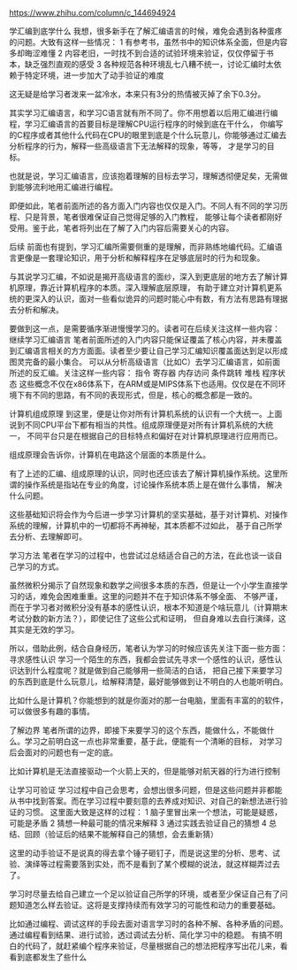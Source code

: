 https://www.zhihu.com/column/c_144694924

学汇编到底学什么
我想，很多新手在了解汇编语言的时候，难免会遇到各种蛋疼的问题。大致有这样一些情况：
1 有参考书，虽然书中的知识体系全面，但是内容多却晦涩难懂
2 内容老旧，一时找不到合适的试验环境来验证，仅仅停留于书本，缺乏强烈直观的感受
3 各种规范各种环境乱七八糟不统一，讨论汇编时太依赖于特定环境，进一步加大了动手验证的难度

这无疑是给学习者泼来一盆冷水，本来只有3分的热情被灭掉了余下0.3分。

其实学习汇编语言，和学习C语言就有所不同了。你不用想着以后用汇编进行编程，学习汇编语言的首要目标是理解CPU运行程序的时候到底在干什么，
你编写的C程序或者其他什么代码在CPU的眼里到底是个什么玩意儿，你能够通过汇编去分析程序的行为，解释一些高级语言下无法解释的现象，等等，
才是学习的目标。

也就是说，学习汇编语言，应该抱着理解的目标去学习，理解透彻便足矣，无需做到能够流利地用汇编进行编程。

即便如此，笔者前面所述的各方面入门内容也仅仅是入门。不同人有不同的学习历程、只是背景，笔者很难保证自己觉得足够的入门教程，
能够让每个读者都刚好受用。鉴于此，笔者将列出在了解了入门内容后需要关心的内容。

后续
前面也有提到，学习汇编所需要侧重的是理解，而非熟练地编代码。汇编语言更像是一套理论知识，用于分析和解释程序在足够底层时的行为和现象。

与其说学习汇编，不如说是揭开高级语言的面纱，深入到更底层的地方去了解计算机原理，靠近计算机程序的本质。深入理解底层原理，
有助于建立对计算机更系统的更深入的认识，面对一些看似诡异的问题时能心中有数，有方法有思路有理据去分析和解决。

要做到这一点，是需要循序渐进慢慢学习的。读者可在后续关注这样一些内容：
继续学习汇编语言
笔者前面所述的入门内容只能保证覆盖了核心内容，并未覆盖到汇编语言相关的方方面面。读者至少要让自己学习汇编知识覆盖面达到足以形成图灵完备的最小集合。
可以从分析高级语言（比如C）去学习汇编语言，如前面所述的反汇编。关注这样一些内容：
指令
寄存器
内存访问
条件跳转
堆栈
程序状态
这些概念不仅在x86体系下，在ARM或是MIPS体系下也适用。仅仅是在不同环境下有不同的思路，有不同的表现形式，但是，核心的概念都是一致的。

计算机组成原理
到这里，便是让你对所有计算机系统的认识有一个大统一。上面说到不同CPU平台下都有相当的共性。组成原理便是对所有计算机系统的大统一，
不同平台只是在根据自己的目标特点和偏好在对计算机原理进行应用而已。

组成原理会告诉你，计算机在电路这个层面的本质是什么。  

有了上述的汇编、组成原理的认识，同时也还应该去了解计算机操作系统。这里所谓的操作系统是指站在专业的角度，讨论操作系统本质上是在做什么事情，
  解决什么问题。

这些基础知识将会作为今后进一步学习计算机的坚实基础，基于对计算机、对操作系统的理解，计算机中的一切都将不再神秘，其本质都不过如此，
  基于自己所学去分析、去理解即可。

学习方法
笔者在学习的过程中，也尝试过总结适合自己的方法，在此也谈一谈自己学习的方式。

虽然微积分揭示了自然现象和数学之间很多本质的东西，但是让一个小学生直接学习的话，难免会困难重重。这里的问题并不在于知识体系不够全面、
不够严谨，而在于学习者对微积分没有基本的感性认识，根本不知道是个啥玩意儿（计算期末考试分数的新方法？），即使记住了这些公式和证明，
但自身难以去自行演绎，这其实是无效的学习。

所以，借助此例，结合自身经历，笔者认为学习的时候应该先关注下面一些方面：
寻求感性认识
学习一个陌生的东西，我都会尝试先寻求一个感性的认识，感性认识达到什么程度呢？就是做到自己能够用一些简洁的白话，
把自己接下来要学习的东西到底是什么玩意儿，给解释清楚，最好能够做到让不明白的人也能听明白。

比如什么是计算机？你能想到的就是你面对的那一台电脑，里面有丰富的的软件，可以做很多有趣的事情。


了解边界
笔者所谓的边界，即接下来要学习的这个东西，能做什么，不能做什么。学习之前明白这一点也非常重要，基于此，便能有一个清晰的目标，
对学习后会面对的问题也有一定的底。

比如计算机是无法直接驱动一个火箭上天的，但是能够对航天器的行为进行控制


让学习可验证
学习过程中自己会思考，会想出很多问题，但是这些问题并非都能从书中找到答案。而在学习过程中要刻意的去养成对知识、对自己的新想法进行验证的习惯。
这里面大致是这样的过程：
1 脑子里冒出来一个想法，可能是疑惑，可能是矛盾
2 猜想一种最可能的情况来解释
3 通过实践去验证自己的猜想
4 总结、回顾（验证后的结果不能解释自己的猜想，会去重新猜）

这里的动手验证不是说真的得去拿个锤子砸钉子，而是说这里的分析、思考、试验、演绎等过程需要落到实处，而不是看到了某个模糊的说法，就这样糊弄过去了。

学习时尽量去给自己建立一个足以验证自己所学的环境，或者至少保证自己有了问题知道怎么样去验证。这将是支撑持续而有效学习的可能性和动力的重要基础。

比如通过编程、调试这样的手段去面对语言学习时的各种不解、各种矛盾的问题。通过编程看到结果、进行试验，透过调试去分析、简化学习中的稳题。
有搞不明白的代码了，就赶紧编个程序来验证，尽量根据自己的想法把程序写出花儿来，看看到底都发生了些什么
